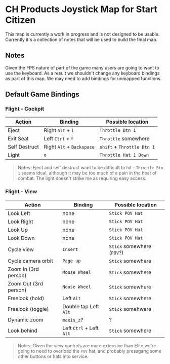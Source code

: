 # CH Products Joystick Map for Start Citizen

This map is currently a work in progress and is not designed to be usable. Currently it's a collection of notes that will be used to build the final map.

## Notes

Given the FPS nature of part of the game many users are going to want to use the keyboard. As a result we shouldn't change any keyboard bindings as part of this map. We may need to add bindings for unmapped functions.

## Default Game Bindings

### Flight - Cockpit

| Action        | Binding                   | Possible location          |
| ------------- | ------------------------- | -------------------------- |
| Eject         | Right `Alt` + `l`         | `Throttle Btn 1`           |
| Exit Seat     | Left `Ctrl` + `f`         | `Throttle` somewhere       |
| Self Destruct | Right `Alt` + `Backspace` | `shift` + `Throttle Btn 1` |
| Light         | `o`                       | `Throttle Hat 1 Down`      |

> Notes: Eject and self destruct want to be difficult to hit - `Throttle Btn 1` seems ideal, although it may be too much of a pain in the heat of combat. The light doesn't strike me as requiring easy access.

### Flight - View

| Action                | Binding                  | Possible location          |
| --------------------- | ------------------------ | -------------------------- |
| Look Left             | none                     | `Stick POV Hat`            |
| Look Right            | none                     | `Stick POV Hat`            |
| Look Up               | none                     | `Stick POV Hat`            |
| Look Down             | none                     | `Stick POV Hat`            |
| Cycle view            | `Insert`                 | `Stick` somewhere (`POV`?) |
| Cycle camera orbit    | `Page up`                | `Stick` somewhere          |
| Zoom In (3rd person)  | `Mouse Wheel`            | `Stick` somewhere          |
| Zoom Out (3rd person) | `Nouse Wheel`            | `Stick` somewhere          |
| Freelook (hold)       | Left `Alt`               | `Stick` somewhere          |
| Freelook (toggle)     | Double tap Left `Alt`    | `Stick` somehwere          |
| Dynamic zoom          | `maxis_z`?               | ?                          |
| Look behind           | Left `Ctrl` + Left `Alt` | `Stick` somewhere          |

> Notes: Given the view controls are more extensive than Elite we're going to need to overload the `POV` hat, and probably pressgang some other buttons or hats into service. 
